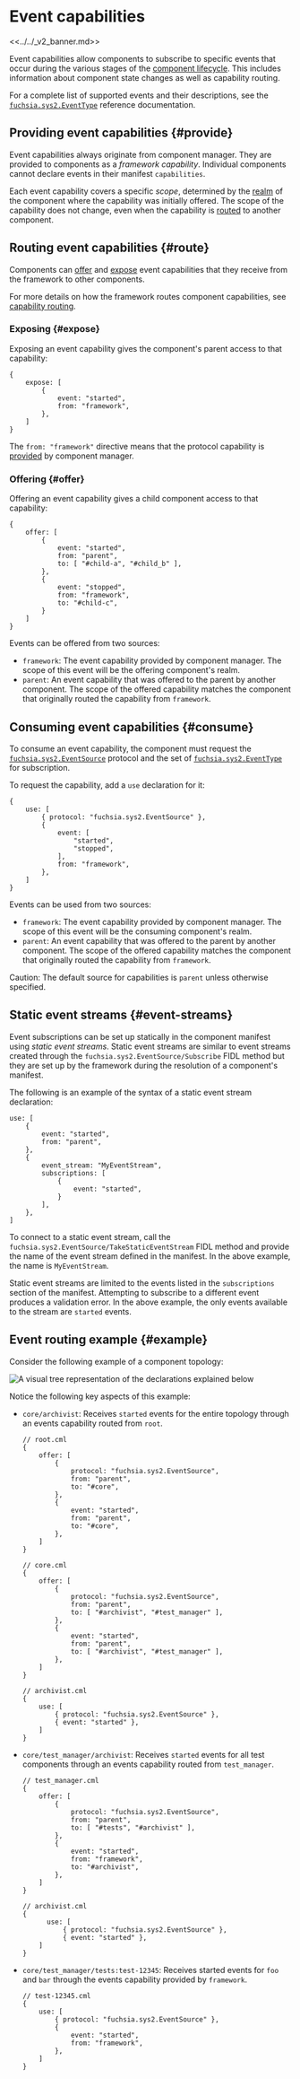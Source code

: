 # Event capabilities

<<../../_v2_banner.md>>

Event capabilities allow components to subscribe to specific events that occur
during the various stages of the [component lifecycle][doc-lifecycle].
This includes information about component state changes as well as capability
routing.

For a complete list of supported events and their descriptions, see the
[`fuchsia.sys2.EventType`][event-type] reference documentation.

## Providing event capabilities {#provide}

Event capabilities always originate from component manager. They are provided to
components as a *framework capability*. Individual components cannot declare
events in their manifest `capabilities`.

Each event capability covers a specific *scope*, determined by the
[realm][doc-realms] of the component where the capability was initially offered.
The scope of the capability does not change, even when the capability is
[routed](#route) to another component.

## Routing event capabilities {#route}

Components can [offer](#offer) and [expose](#expose) event capabilities that
they receive from the framework to other components.

For more details on how the framework routes component capabilities,
see [capability routing][capability-routing].

### Exposing {#expose}

Exposing an event capability gives the component's parent access to that
capability:

```json5
{
    expose: [
        {
            event: "started",
            from: "framework",
        },
    ]
}
```

The `from: "framework"` directive means that the protocol capability is
[provided](#provide) by component manager.

### Offering {#offer}

Offering an event capability gives a child component access to that
capability:

```json5
{
    offer: [
        {
            event: "started",
            from: "parent",
            to: [ "#child-a", "#child_b" ],
        },
        {
            event: "stopped",
            from: "framework",
            to: "#child-c",
        }
    ]
}
```

Events can be offered from two sources:

-   `framework`: The event capability provided by component manager.
    The scope of this event will be the offering component's realm.
-   `parent`: An event capability that was offered to the parent by another
    component. The scope of the offered capability matches the component that
    originally routed the capability from `framework`.

## Consuming event capabilities {#consume}

To consume an event capability, the component must request the
[`fuchsia.sys2.EventSource`][event-source] protocol and the set of
[`fuchsia.sys2.EventType`][event-type] for subscription.

To request the capability, add a `use` declaration for it:

```json5
{
    use: [
        { protocol: "fuchsia.sys2.EventSource" },
        { 
            event: [
                "started",
                "stopped",
            ],
            from: "framework",
        },
    ]
}
```

Events can be used from two sources:

-   `framework`: The event capability provided by component manager.
    The scope of this event will be the consuming component's realm.
-   `parent`: An event capability that was offered to the parent by another
    component. The scope of the offered capability matches the component that
    originally routed the capability from `framework`.

Caution: The default source for capabilities is `parent` unless otherwise
specified.

## Static event streams {#event-streams}

Event subscriptions can be set up statically in the component manifest using
*static event streams*.
Static event streams are similar to event streams created through the
`fuchsia.sys2.EventSource/Subscribe` FIDL method but they are set up by the
framework during the resolution of a component's manifest.

The following is an example of the syntax of a static event stream declaration:

```json5
use: [
    {
        event: "started",
        from: "parent",
    },
    {
        event_stream: "MyEventStream",
        subscriptions: [
            {
                event: "started",
            }
        ],
    },
]
```

To connect to a static event stream, call the
`fuchsia.sys2.EventSource/TakeStaticEventStream` FIDL method and provide the
name of the event stream defined in the manifest. In the above example, the
name is `MyEventStream`.

Static event streams are limited to the events listed in the `subscriptions`
section of the manifest. Attempting to subscribe to a different event produces a
validation error. In the above example, the only events available to the stream
are `started` events.

## Event routing example {#example}

Consider the following example of a component topology:

![A visual tree representation of the declarations explained below][example-img]

Notice the following key aspects of this example:

-   `core/archivist`: Receives `started` events for the entire topology through
    an events capability routed from `root`.

    ```json5
    // root.cml
    {
        offer: [
            {
                protocol: "fuchsia.sys2.EventSource",
                from: "parent",
                to: "#core",
            },
            {
                event: "started",
                from: "parent",
                to: "#core",
            },
        ]
    }

    // core.cml
    {
        offer: [
            {
                protocol: "fuchsia.sys2.EventSource",
                from: "parent",
                to: [ "#archivist", "#test_manager" ],
            },
            {
                event: "started",
                from: "parent",
                to: [ "#archivist", "#test_manager" ],
            },
        ]
    }

    // archivist.cml
    {
        use: [
            { protocol: "fuchsia.sys2.EventSource" },
            { event: "started" },
        ]
    }
    ```

-   `core/test_manager/archivist`: Receives `started` events for all test
    components through an events capability routed from `test_manager`.

    ```json5
    // test_manager.cml
    {
        offer: [
            {
                protocol: "fuchsia.sys2.EventSource",
                from: "parent",
                to: [ "#tests", "#archivist" ],
            },
            {
                event: "started",
                from: "framework",
                to: "#archivist",
            },
        ]
    }

    // archivist.cml
    {
          use: [
              { protocol: "fuchsia.sys2.EventSource" },
              { event: "started" },
        ]
    }
    ```

-   `core/test_manager/tests:test-12345`: Receives started events for `foo` and
    `bar` through the events capability provided by `framework`.

    ```json5
    // test-12345.cml
    {
        use: [
            { protocol: "fuchsia.sys2.EventSource" },
            {
                event: "started",
                from: "framework",
            },
        ]
    }
    ```

[capability-routing]: /concepts/components/v2/capabilities/README.md#routing
[doc-lifecycle]: /concepts/components/v2/lifecycle.md
[doc-realms]: /concepts/components/v2/realms.md
[event-source]: https://fuchsia.dev/reference/fidl/fuchsia.sys2#EventSource
[event-type]: https://fuchsia.dev/reference/fidl/fuchsia.sys2#EventType
[example-img]: ../images/event-example.png
